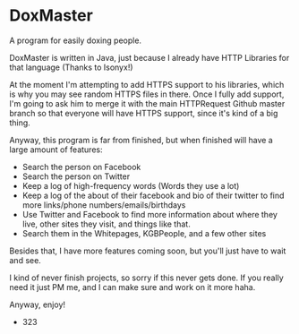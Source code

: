 DoxMaster
=========

A program for easily doxing people.

DoxMaster is written in Java, just because I already have HTTP Libraries for that language (Thanks to Isonyx!)

At the moment I'm attempting to add HTTPS support to his libraries, which is why you may see random HTTPS files in there. Once I fully add support, I'm going to ask him to merge it with the main HTTPRequest Github master branch so that everyone will have HTTPS support, since it's kind of a big thing.

Anyway, this program is far from finished, but when finished will have a large amount of features:

- Search the person on Facebook
- Search the person on Twitter
- Keep a log of high-frequency words (Words they use a lot)
- Keep a log of the about of their facebook and bio of their twitter to find more links/phone numbers/emails/birthdays
- Use Twitter and Facebook to find more information about where they live, other sites they visit, and things like that.
- Search them in the Whitepages, KGBPeople, and a few other sites

Besides that, I have more features coming soon, but you'll just have to wait and see.

I kind of never finish projects, so sorry if this never gets done. If you really need it just PM me, and I can make sure and work on it more haha.

Anyway, enjoy!

- 323
